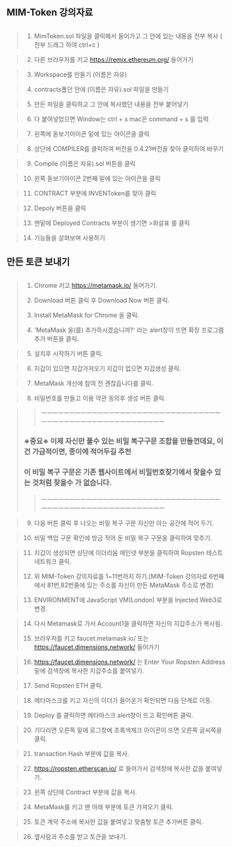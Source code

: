 ## MIM-Token 강의자료

##
> 1. MimToken.sol 파일을 클릭해서 들어가고 그 안에 있는 내용을 전부 복사 ( 전부 드래그 하여 ctrl+c )

> 2. 다른 브라우저를 키고 https://remix.ethereum.org/ 들어가기

> 3. Workspace를 만들기 (이름은 자유)

> 4. contracts폴던 안에 (이름은 자유).sol 파일을 만들기

> 5. 만든 파일을 클릭하고 그 안에 복사했던 내용을 전부 붙어넣기

> 6. 다 붙여넣었으면 Window는 ctrl + s mac은 command + s 를 입력

> 7. 왼쪽에 돋보기아이콘 밑에 있는 아이콘을 클릭

> 8. 상단에 COMPILER를 클릭하여 버전을 0.4.21버전을 찾아 클릭하여 바꾸기

> 9. Compile (이름은 자유).sol 버튼을 클릭

> 10. 왼쪽 돋보기아이콘 2번째 밑에 있는 아이콘을 클릭

> 11. CONTRACT 부분에 INVENToken를 찾아 클릭

> 12. Depoly 버튼을 클릭

> 13. 맨밑에 Deployed Contracts 부분이 생기면 >화살표 를 클릭

> 14. 기능들을 살펴보며 사용하기



## 만든 토큰 보내기

##
> 1. Chrome 키고 https://metamask.io/ 들어가기.
>
> 2. Download 버튼 클릭 후 Download Now 버튼 클릭.
> 
> 3. Install MetaMask for Chrome 을 클릭.
>
> 4. 'MetaMask 을(를) 추가하시겠습니까?' 라는 alert창이 뜨면 확장 프로그램 추가 버튼을 클릭.

> 5. 설치후 시작하기 버튼 클릭.

> 6. 지갑이 있으면 지갑가져오기 지갑이 없으면 지갑생성 클릭.

> 7. MetaMask 개선에 참여 전 괜찮습니다를 클릭.

> 8. 비밀번호를 만들고 이용 약관 동의후 생성 버튼 클릭.

>> ㅡㅡㅡㅡㅡㅡㅡㅡㅡㅡㅡㅡㅡㅡㅡㅡㅡㅡㅡㅡㅡㅡㅡㅡㅡㅡㅡㅡㅡㅡㅡㅡㅡㅡㅡㅡㅡㅡㅡㅡㅡㅡㅡㅡㅡㅡㅡㅡㅡㅡㅡㅡㅡㅡ
>### ※중요※ 이제 자신만 풀수 있는 비밀 복구구문 조합을 만들껀데요, 이건 가급적이면, 종이에 적어두길 추천
>### 이 비밀 복구 구문은 기존 웹사이트에서 비밀번호찾기에서 찾을수 있는 것처럼 찾을수 가 없습니다.
>> ㅡㅡㅡㅡㅡㅡㅡㅡㅡㅡㅡㅡㅡㅡㅡㅡㅡㅡㅡㅡㅡㅡㅡㅡㅡㅡㅡㅡㅡㅡㅡㅡㅡㅡㅡㅡㅡㅡㅡㅡㅡㅡㅡㅡㅡㅡㅡㅡㅡㅡㅡㅡㅡㅡ


> 9. 다음 버튼 클릭 후 나오는 비밀 복구 구문 자신만 아는 공간에 적어 두기.

> 10. 비밀 백업 구문 확인에 방금 적어 둔 비밀 복구 구문을 클릭하여 맞추기.

> 11. 지갑이 생성되면 상단에 이더리움 메인넷 부분을 클릭하여 Ropsten 테스트 네트워크 클릭.
> 
> 12. 위 MIM-Token 강의자료를 1~11번까지 하기.(MIM-Token 강의자료 6번째에서 81번,82번줄에 있는 주소를 자신이 만든 MetaMask 주소로 변경)

> 13. ENVIRONMENT에 JavaScript VM(London) 부분을 Injected Web3로 변경.

> 14. 다시 Metamask로 가서 Account1을 클릭하면 자신의 지갑주소가 복사됨.
> 
> 15. 브라우저를 키고 faucet.metamask.io/ 또는 https://faucet.dimensions.network/ 들어가기

> 16. https://faucet.dimensions.network/ 는 Enter Your Ropsten Address 밑에 검색창에 복사한 지갑주소를 붙여넣기.

> 17. Send Ropsten ETH 클릭.

> 18. 메타마스크를 키고 자신의 이더가 들어온거 확인되면 다음 단계로 이동.

> 19. Deploy 를 클릭하면 메타마스크 alert창이 뜨고 확인버튼 클릭.

> 20. 기다리면 오른쪽 밑에 로그창에 초록색체크 아이콘이 뜨면 오른쪽 글씨쪽을 클릭.

> 21. transaction Hash 부분에 값을 복사.

> 22. https://ropsten.etherscan.io/ 로 들어가서 검색창에 복사한 값을 붙여넣기.

> 23. 왼쪽 상단에 Contract 부분에 값을 복사.

> 24. MetaMask를 키고 맨 아래 부분에 토큰 가져오기 클릭.

> 25. 토큰 계약 주소에 복사한 값을 붙여넣고 맞춤형 토큰 추가버튼 클릭.

> 26. 옆사람과 주소를 받고 토큰을 보내기.



##
